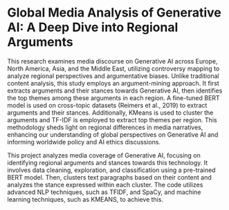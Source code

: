# Global Media Analysis of Generative AI: A Deep Dive into Regional Arguments

This research examines media discourse on Generative AI across Europe, North America, Asia, and the Middle East, utilizing controversy mapping to analyze regional perspectives and argumentative biases. Unlike traditional content analysis, this study employs an argument-mining approach. It first extracts arguments and their stances towards Generative AI, then identifies the top themes among these arguments in each region. A fine-tuned BERT model is used on cross-topic datasets (Reimers et al., 2019) to extract arguments and their stances. Additionally, KMeans is used to cluster the arguments and TF-IDF is employed to extract top themes per region. This methodology sheds light on regional differences in media narratives, enhancing our understanding of global perspectives on Generative AI and informing worldwide policy and AI ethics discussions.

This project analyzes media coverage of Generative AI, focusing on identifying regional arguments and stances towards this technology. It involves data cleaning, exploration, and classification using a pre-trained BERT model. Then, clusters text paragraphs based on their content and analyzes the stance expressed within each cluster. The code utilizes advanced NLP techniques, such as TFIDF, and SpaCy, and machine learning techniques, such as KMEANS, to achieve this.
